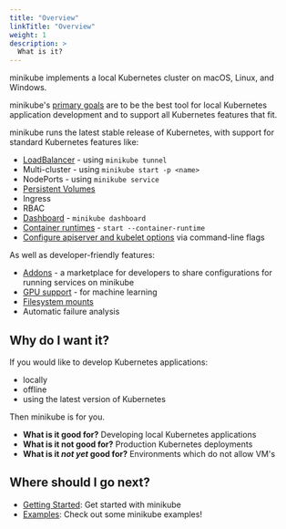 ```yaml
---
title: "Overview"
linkTitle: "Overview"
weight: 1
description: >
  What is it?
---
```


minikube implements a local Kubernetes cluster on macOS, Linux, and Windows.

minikube's [primary goals](https://minikube.sigs.k8s.io/docs/concepts/principles/) are to be the best tool for local Kubernetes application development and to support all Kubernetes features that fit.

minikube runs the latest stable release of Kubernetes, with support for standard Kubernetes features like:

* [LoadBalancer](https://minikube.sigs.k8s.io/docs/tasks/loadbalancer/) - using `minikube tunnel`
* Multi-cluster - using `minikube start -p <name>`
* NodePorts - using `minikube service`
* [Persistent Volumes](https://minikube.sigs.k8s.io/docs/reference/persistent_volumes/)
* Ingress
* RBAC
* [Dashboard](https://minikube.sigs.k8s.io/docs/tasks/dashboard/) - `minikube dashboard`
* [Container runtimes](https://minikube.sigs.k8s.io/docs/reference/runtimes/) - `start --container-runtime`
* [Configure apiserver and kubelet options](https://minikube.sigs.k8s.io/docs/reference/configuration/kubernetes/) via command-line flags

As well as developer-friendly features:

* [Addons](https://minikube.sigs.k8s.io/docs/tasks/addons/) - a marketplace for developers to share configurations for running services on minikube
* [GPU support](https://minikube.sigs.k8s.io/docs/tutorials/nvidia_gpu/) - for machine learning
* [Filesystem mounts](https://minikube.sigs.k8s.io/docs/tasks/mount/)
* Automatic failure analysis

## Why do I want it?

If you would like to develop Kubernetes applications:

* locally
* offline
* using the latest version of Kubernetes

Then minikube is for you.

* **What is it good for?** Developing local Kubernetes applications
* **What is it not good for?** Production Kubernetes deployments
* **What is it *not yet* good for?** Environments which do not allow VM's

## Where should I go next?

* [Getting Started](/start/): Get started with minikube
* [Examples](/examples/): Check out some minikube examples!

